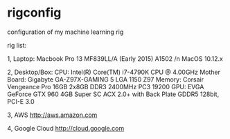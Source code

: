 # rigconfig
configuration of my machine learning rig

rig list:

1, Laptop:
Macbook Pro 13 MF839LL/A (Early 2015) A1502 /n
MacOS 10.12.x

2, Desktop/Box:
CPU: Intel(R) Core(TM) i7-4790K CPU @ 4.00GHz
Mother Board: Gigabyte GA-Z97X-GAMING 5 LGA 1150 Z97
Memory: Corsair Vengeance Pro 16GB 2x8GB DDR3 2400MHz PC3 19200
GPU: EVGA GeForce GTX 960 4GB Super SC ACX 2.0+ with Back Plate GDDR5 128bit, PCI-E 3.0

3, AWS
http://aws.amazon.com

4, Google Cloud
http://cloud.google.com
